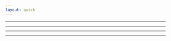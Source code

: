 ```yaml
---
layout: quick
---
```


<div class="row">
  <hr>
  <div class="col-md-2"></div>
  <div class="col-md-8">
    <hr>
    <div id="speed"></div>
    <hr>
  </div>
  <div class="col-md-2"></div>
</div>
<hr>

<script>
  var data = [{code:"C++",color:"goldenrod",val:3.3},
              {code:"Scala",color:"mediumseagreen",val:7.2},
              {code:"Julia",color:"crimson",val:9.1},
              {code:"R",color:"darkcyan",val:51.2}];
  barchart(data,"#speed");
</script>

